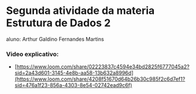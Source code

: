 # Segunda atividade da materia Estrutura de Dados 2

aluno: Arthur Galdino Fernandes Martins


### Video explicativo:
- [https://www.loom.com/share/02223837c4594e34bd2825f6777045a2?sid=2a43d601-3145-4e8b-aa58-13b632a8996d](https://www.loom.com/share/4208f51670d64b26b30c985f2c6d7ef1?sid=476a1f23-856a-4303-8e54-02742ead9c6f)
